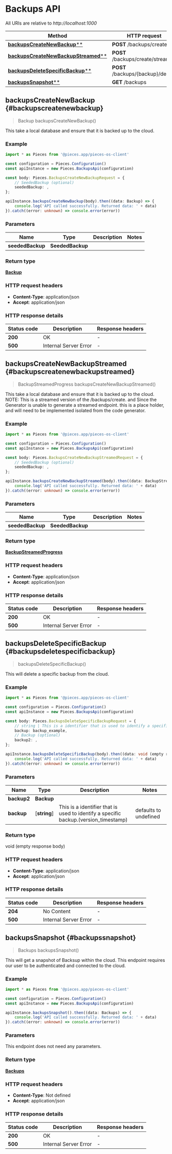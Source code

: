 # Backups API

All URIs are relative to *http://localhost:1000*

Method | HTTP request
------------- | -------------
[**backupsCreateNewBackup****](BackupsApi#backupscreatenewbackup) | **POST** /backups/create
[**backupsCreateNewBackupStreamed****](BackupsApi#backupscreatenewbackupstreamed) | **POST** /backups/create/streamed
[**backupsDeleteSpecificBackup****](BackupsApi#backupsdeletespecificbackup) | **POST** /backups/\{backup\}/delete
[**backupsSnapshot****](BackupsApi#backupssnapshot) | **GET** /backups


## **backupsCreateNewBackup** {#backupscreatenewbackup}
> Backup backupsCreateNewBackup()

This take a local database and ensure that it is backed up to the cloud.

### Example

```typescript
import * as Pieces from '@pieces.app/pieces-os-client'

const configuration = Pieces.Configuration()
const apiInstance = new Pieces.BackupsApi(configuration)

const body: Pieces.BackupsCreateNewBackupRequest = {
    // SeededBackup (optional)
    seededBackup: ,
};

apiInstance.backupsCreateNewBackup(body).then((data: Backup) => {
    console.log('API called successfully. Returned data: ' + data)
}).catch((error: unknown) => console.error(error))
```

### Parameters

Name | Type | Description  | Notes
------------- | ------------- | ------------- | -------------
 **seededBackup** | **SeededBackup**|  |


### Return type

[**Backup**](../models/Backup)

### HTTP request headers

- **Content-Type**: application/json
- **Accept**: application/json


### HTTP response details
| Status code | Description | Response headers
|-------------|-------------|------------------
**200** | OK |  -  |
**500** | Internal Server Error |  -  |

## **backupsCreateNewBackupStreamed** {#backupscreatenewbackupstreamed}
> BackupStreamedProgress backupsCreateNewBackupStreamed()

This take a local database and ensure that it is backed up to the cloud.  NOTE: This is a streamed version of the /backups/create. and Since the Generator is unable to generate a streamed endpoint. this is a place holder, and will need to be implemented isolated from the code generator.

### Example

```typescript
import * as Pieces from '@pieces.app/pieces-os-client'

const configuration = Pieces.Configuration()
const apiInstance = new Pieces.BackupsApi(configuration)

const body: Pieces.BackupsCreateNewBackupStreamedRequest = {
    // SeededBackup (optional)
    seededBackup: ,
};

apiInstance.backupsCreateNewBackupStreamed(body).then((data: BackupStreamedProgress) => {
    console.log('API called successfully. Returned data: ' + data)
}).catch((error: unknown) => console.error(error))
```

### Parameters

Name | Type | Description  | Notes
------------- | ------------- | ------------- | -------------
 **seededBackup** | **SeededBackup**|  |


### Return type

[**BackupStreamedProgress**](../models/BackupStreamedProgress)

### HTTP request headers

- **Content-Type**: application/json
- **Accept**: application/json


### HTTP response details
| Status code | Description | Response headers
|-------------|-------------|------------------
**200** | OK |  -  |
**500** | Internal Server Error |  -  |

## **backupsDeleteSpecificBackup** {#backupsdeletespecificbackup}
> backupsDeleteSpecificBackup()

This will delete a specific backup from the cloud.

### Example

```typescript
import * as Pieces from '@pieces.app/pieces-os-client'

const configuration = Pieces.Configuration()
const apiInstance = new Pieces.BackupsApi(configuration)

const body: Pieces.BackupsDeleteSpecificBackupRequest = {
    // string | This is a identifier that is used to identify a specific backup.(version_timestamp)
    backup: backup_example,
    // Backup (optional)
    backup2: ,
};

apiInstance.backupsDeleteSpecificBackup(body).then((data: void (empty response body)) => {
    console.log('API called successfully. Returned data: ' + data)
}).catch((error: unknown) => console.error(error))
```

### Parameters

Name | Type | Description  | Notes
------------- | ------------- | ------------- | -------------
 **backup2** | **Backup**|  |
 **backup** | [**string**] | This is a identifier that is used to identify a specific backup.(version_timestamp) | defaults to undefined


### Return type

void (empty response body)

### HTTP request headers

- **Content-Type**: application/json
- **Accept**: application/json


### HTTP response details
| Status code | Description | Response headers
|-------------|-------------|------------------
**204** | No Content |  -  |
**500** | Internal Server Error |  -  |

## **backupsSnapshot** {#backupssnapshot}
> Backups backupsSnapshot()

This will get a snapshot of Backsup within the cloud.  This endpoint requires our user to be authenticated and connected to the cloud.

### Example

```typescript
import * as Pieces from '@pieces.app/pieces-os-client'

const configuration = Pieces.Configuration()
const apiInstance = new Pieces.BackupsApi(configuration)

apiInstance.backupsSnapshot().then((data: Backups) => {
    console.log('API called successfully. Returned data: ' + data)
}).catch((error: unknown) => console.error(error))
```

### Parameters
This endpoint does not need any parameters.


### Return type

[**Backups**](../models/Backups)

### HTTP request headers

- **Content-Type**: Not defined
- **Accept**: application/json


### HTTP response details
| Status code | Description | Response headers
|-------------|-------------|------------------
**200** | OK |  -  |
**500** | Internal Server Error |  -  |


